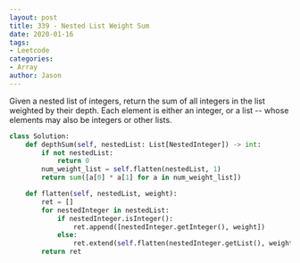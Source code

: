 ```yaml
---
layout: post
title: 339 - Nested List Weight Sum
date: 2020-01-16
tags:
- Leetcode
categories:
- Array
author: Jason
---
```

Given a nested list of integers, return the sum of all integers in the list weighted by their depth. Each element is either an integer, or a list -- whose elements may also be integers or other lists.

```python
class Solution:
    def depthSum(self, nestedList: List[NestedInteger]) -> int:
        if not nestedList:
            return 0
        num_weight_list = self.flatten(nestedList, 1)
        return sum([a[0] * a[1] for a in num_weight_list])

    def flatten(self, nestedList, weight):
        ret = []
        for nestedInteger in nestedList:
            if nestedInteger.isInteger():
                ret.append([nestedInteger.getInteger(), weight])
            else:
                ret.extend(self.flatten(nestedInteger.getList(), weight + 1))
        return ret
```
